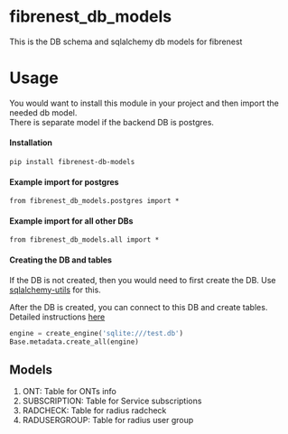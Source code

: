 # fibrenest_db_models
This is the DB schema and sqlalchemy db models for fibrenest

# Usage
You would want to install this module in your project and then import the 
needed db model.  
There is separate model if the backend DB is postgres. 

#### Installation
`pip install fibrenest-db-models`

#### Example import for postgres
`from fibrenest_db_models.postgres import *`

#### Example import for all other DBs
`from fibrenest_db_models.all import *`

#### Creating the DB and tables
If the DB is not created, then you would need to first create the DB. Use [sqlalchemy-utils](https://sqlalchemy-utils.readthedocs.io/en/latest/database_helpers.html) for this.  

After the DB is created, you can connect to this DB and create tables. Detailed instructions [here](https://docs.sqlalchemy.org/en/13/orm/tutorial.html#connecting)
```python
engine = create_engine('sqlite:///test.db')
Base.metadata.create_all(engine)
```

## Models
1) ONT: Table for ONTs info
2) SUBSCRIPTION: Table for Service subscriptions
3) RADCHECK: Table for radius radcheck
4) RADUSERGROUP: Table for radius user group
